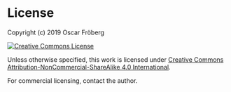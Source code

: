 
# License #

Copyright (c) 2019 Oscar Fröberg

[![Creative Commons License](https://i.creativecommons.org/l/by-nc-sa/4.0/88x31.png)](https://creativecommons.org/licenses/by-nc-sa/4.0/)

Unless otherwise specified,
this work is licensed under [Creative Commons Attribution-NonCommercial-ShareAlike 4.0 International](https://creativecommons.org/licenses/by-nc-sa/4.0/).

For commercial licensing, contact the author.
